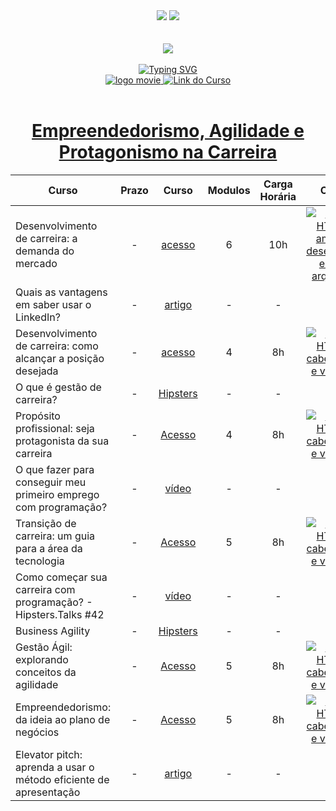 <div align=center>
    <a href="https://github.com/Amanda-ribeiiro/ONE-T6/blob/main/L%C3%B3gica%20de%20Programa%C3%A7%C3%A3o/L%C3%B3gica%20de%20Programa%C3%A7%C3%A3o/HTML%20e%20CSS%20ambientes%20de%20desenvolvimento%20estrutura%20de%20arquivos%20e%20tags/README.md"><img src="https://img.shields.io/badge/Idioma-Portugu%C3%AAs-green"></a>
    <a href="https://github.com/Amanda-ribeiiro/ONE-T6/blob/main/L%C3%B3gica%20de%20Programa%C3%A7%C3%A3o/L%C3%B3gica%20de%20Programa%C3%A7%C3%A3o/HTML%20e%20CSS%20ambientes%20de%20desenvolvimento%20estrutura%20de%20arquivos%20e%20tags/README.en.md"><img src="https://img.shields.io/badge/Language-English-blue"></a>
</div>

<br>
<br>

<div align=center>
    <a href="https://cursos.alura.com.br/formacao-fase-selecao-one6" target="_blank">
        <img align="center"  src="https://github.com/Amanda-ribeiiro/ONE-T6/assets/108890154/6c5ed157-93cb-4487-85cc-075f06bf27c5">
    </a>
</div>

<br>

<div align=center>
  <a href="https://git.io/typing-svg"><img src="https://readme-typing-svg.herokuapp.com?font=Fira+Code&weight=700&size=27&pause=1000&color=5865F2&random=false&width=435&lines=Oracle+Next+Education+-+T6" alt="Typing SVG" />
  </a>
</div>


<div align="center">
    <a href="https://cursos.alura.com.br/dashboard" target="_blank">
        <img src="https://img.shields.io/badge/▶-2a2a2a?style=for-the-badge&logo=movie&logoColor=2a2a2a" target="_blank" alt="logo movie" />
        <img src="https://img.shields.io/badge/Acessar%20o%20Curso%20na%20Plataforma-DE8B36?style=for-the-badge" target="_blank" alt="Link do Curso" />
    </a>
</div>

<br>

<div align="center">
  <h1><a href="https://cursos.alura.com.br/formacao-empreendedorismo-e-agilidade-turma6-one">Empreendedorismo, Agilidade e Protagonismo na Carreira</a></h1>
      <table align="center">
        <thead>
          <tr>
            <th>Curso</th>
            <th>Prazo</th>
            <th>Curso</th>
            <th>Modulos</th>
            <th>Carga Horária</th>
            <th>Certificado</th>
          </tr>
        </thead>
        <tbody>
          <tr>
            <td>Desenvolvimento de carreira: a demanda do mercado</td>
            <td align=center>-</td>
            <td align="center"><a href="https://cursos.alura.com.br/course/desenvolvimento-de-carreira-a-demanda-do-mercado" target="_blank">acesso</a></td>
            <td align="center">6</td>
            <td align="center">10h</td>
            <td align="center">
                <a href="https://cursos.alura.com.br/certificate/amanda-ribeiro98/html-css-ambiente-arquivos-tags?lang=pt_BR" target="_blank">
                    <img align="center" alt="Certificado: HTML e CSS: ambientes de desenvolvimento, estrutura de arquivos e tags" src="https://img.shields.io/badge/Certificado-A435F0?style=for-the-badge&link=https://cursos.alura.com.br/certificate/amanda-ribeiro98/html-css-ambiente-arquivos-tags?lang=pt_BR">
                </a>
            </td>
          </tr>
          <tr>
            <td>Quais as vantagens em saber usar o LinkedIn?</td>
            <td align=center>-</td>
            <td align="center"><a href="https://www.alura.com.br/artigos/quais-as-vantagens-em-saber-usar-o-linkedin?_gl=1*1btr6jd*_ga*MjA2MTQxMDE1MS4xNjg1MDQyNjc1*_ga_1EPWSW3PCS*MTcxMTkzMzUyNS43OC4xLjE3MTE5MzQwNTQuMC4wLjA.*_fplc*SnZNVTQ0VjV6cmpYM2xYJTJGV1k2V2QzSFNLV1o3QTNuNTljTVFxUHhiZHZjNWlpdjdLdFJJRVcxJTJCVGolMkJiUmtDeWk4Wk40VUdmM2dVMUlQSmxYMjBjQmlZek11MlgzRXNQUnU2aW1wV1FMdXkyZzVaTUVaVFF0Q0xUVW03RDJnJTNEJTNE" target="_blank">artigo</a></td>
            <td align="center">-</td>
            <td align="center">-</td>
            <td align="center">-</td>
          </tr>
          <tr>
            <td>Desenvolvimento de carreira: como alcançar a posição desejada</td>
            <td align=center>-</td>
            <td align="center"><a href="https://cursos.alura.com.br/course/desenvolvimento-de-carreira-como-alcancar-a-posicao-desejada" target="_blank">acesso</a></td>
            <td align="center">4</td>
            <td align="center">8h</td>
            <td align="center">
                <a href="https://cursos.alura.com.br/certificate/amanda-ribeiro98/html-css-cabecalho-footer-variaveis-css" target="_blank">
                    <img align="center" alt="Certificado: HTML e CSS: cabeçalho, footer e variáveis CSS " src="https://img.shields.io/badge/Certificado-A435F0?style=for-the-badge&link=https://github.com/Amanda-ribeiiro/ONE-T6/assets/108890154/989a6ee1-f807-4859-b5cd-da43f867e8df">
                </a>
            </td>
          </tr>
          <tr>
            <td>O que é gestão de carreira?</td>
            <td align=center>-</td>
            <td align="center"><a href="https://www.hipsters.tech/o-que-e-gestao-de-carreira/" target="_blank">Hipsters</a></td>
            <td align="center">-</td>
            <td align="center">-</td>
            <td align="center">-</td>
          </tr>
          <tr>
            <td>Propósito profissional: seja protagonista da sua carreira</td>
            <td align=center>-</td>
            <td align="center"><a href="https://cursos.alura.com.br/course/proposito-profissional-protagonista-carreira" target="_blank">Acesso</a></td>
            <td align="center">4</td>
            <td align="center">8h</td>
            <td align="center">
                <a href="https://cursos.alura.com.br/certificate/amanda-ribeiro98/html-css-cabecalho-footer-variaveis-css" target="_blank">
                    <img align="center" alt="Certificado: HTML e CSS: cabeçalho, footer e variáveis CSS " src="https://img.shields.io/badge/Certificado-A435F0?style=for-the-badge&link=https://github.com/Amanda-ribeiiro/ONE-T6/assets/108890154/989a6ee1-f807-4859-b5cd-da43f867e8df">
                </a>
            </td>
            </td>
          </tr>
          <tr>
            <td>O que fazer para conseguir meu primeiro emprego com programação?</td>
            <td align=center>-</td>
            <td align="center"><a href="https://www.youtube.com/watch?v=wkJvfkN6BIs" target="_blank">vídeo</a></td>
            <td align="center">-</td>
            <td align="center">-</td>
            <td align="center">-</td>
          </tr>
          <tr>
            <td>Transição de carreira: um guia para a área da tecnologia</td>
            <td align=center>-</td>
            <td align="center"><a href="https://cursos.alura.com.br/course/transicao-carreira-tecnologia-guia-basico" target="_blank">Acesso</a></td>
            <td align="center">5</td>
            <td align="center">8h</td>
            <td align="center">
                <a href="https://cursos.alura.com.br/certificate/amanda-ribeiro98/html-css-cabecalho-footer-variaveis-css" target="_blank">
                    <img align="center" alt="Certificado: HTML e CSS: cabeçalho, footer e variáveis CSS " src="https://img.shields.io/badge/Certificado-A435F0?style=for-the-badge&link=https://github.com/Amanda-ribeiiro/ONE-T6/assets/108890154/989a6ee1-f807-4859-b5cd-da43f867e8df">
                </a>
            </td>
            </td>
          </tr>
          <tr>
            <td>Como começar sua carreira com programação? - Hipsters.Talks #42</td>
            <td align=center>-</td>
            <td align="center"><a href="https://www.youtube.com/watch?v=H2o_46RVF88" target="_blank">vídeo</a></td>
            <td align="center">-</td>
            <td align="center">-</td>
            <td align="center">-</td>
          </tr>
          <tr>
            <td>Business Agility</td>
            <td align=center>-</td>
            <td align="center"><a href="https://cursos.alura.com.br/extra/hipsterstech/business-agility-hipsters-147-a432" target="_blank">Hipsters</a></td>
            <td align="center">-</td>
            <td align="center">-</td>
            <td align="center">-</td>
          </tr>
          <tr>
            <td>Gestão Ágil: explorando conceitos da agilidade</td>
            <td align=center>-</td>
            <td align="center"><a href="https://cursos.alura.com.br/course/gestao-agil-conceitos-agilidade" target="_blank">Acesso</a></td>
            <td align="center">5</td>
            <td align="center">8h</td>
            <td align="center">
                <a href="https://cursos.alura.com.br/certificate/amanda-ribeiro98/html-css-cabecalho-footer-variaveis-css" target="_blank">
                    <img align="center" alt="Certificado: HTML e CSS: cabeçalho, footer e variáveis CSS " src="https://img.shields.io/badge/Certificado-A435F0?style=for-the-badge&link=https://github.com/Amanda-ribeiiro/ONE-T6/assets/108890154/989a6ee1-f807-4859-b5cd-da43f867e8df">
                </a>
            </td>
            </td>
          </tr>
          <tr>
            <td>Empreendedorismo: da ideia ao plano de negócios</td>
            <td align=center>-</td>
            <td align="center"><a href="https://cursos.alura.com.br/course/empreendedorismo" target="_blank">Acesso</a></td>
            <td align="center">5</td>
            <td align="center">8h</td>
            <td align="center">
                <a href="https://cursos.alura.com.br/certificate/amanda-ribeiro98/html-css-cabecalho-footer-variaveis-css" target="_blank">
                    <img align="center" alt="Certificado: HTML e CSS: cabeçalho, footer e variáveis CSS " src="https://img.shields.io/badge/Certificado-A435F0?style=for-the-badge&link=https://github.com/Amanda-ribeiiro/ONE-T6/assets/108890154/989a6ee1-f807-4859-b5cd-da43f867e8df">
                </a>
            </td>
            </td>
          </tr>
          <tr>
            <td>Elevator pitch: aprenda a usar o método eficiente de apresentação</td>
            <td align=center>-</td>
            <td align="center"><a href="https://www.alura.com.br/artigos/pitch-elevator-exemplos?_gl=1*rg8rx*_ga*MjA2MTQxMDE1MS4xNjg1MDQyNjc1*_ga_1EPWSW3PCS*MTcxMTkzMzUyNS43OC4xLjE3MTE5MzU2MDAuMC4wLjA.*_fplc*SnZNVTQ0VjV6cmpYM2xYJTJGV1k2V2QzSFNLV1o3QTNuNTljTVFxUHhiZHZjNWlpdjdLdFJJRVcxJTJCVGolMkJiUmtDeWk4Wk40VUdmM2dVMUlQSmxYMjBjQmlZek11MlgzRXNQUnU2aW1wV1FMdXkyZzVaTUVaVFF0Q0xUVW03RDJnJTNEJTNE" target="_blank">artigo</a></td>
            <td align="center">-</td>
            <td align="center">-</td>
            <td align="center">-</td>
          </tr>
          <tr>
        </tbody>
      </table>  
</div>




